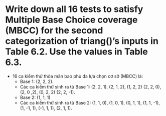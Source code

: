 # Write down all 16 tests to satisfy Multiple Base Choice coverage (MBCC) for the second categorization of triang()’s inputs in Table 6.2. Use the values in Table 6.3.

* 16 ca kiểm thử thỏa mãn bao phủ đa lựa chọn cơ sở (MBCC) là:
	- Base 1: (2, 2, 2).
	- Các ca kiểm thử sinh ra từ Base 1:
(2, 2, 1), (2, 1, 2), (1, 2, 2)
(2, 2, 0), (2, 0 ,2), (0, 2, 2)
(2, 2, -1).
	- Base 2: (1, 1, 1)
	- Các ca kiểm thử sinh ra từ Base 2:
(1, 1, 0), (1, 0, 1), (0, 1, 1),
(1, 1, -1), (1, -1, 1), (-1, 1, 1),
(2, 1, 1).